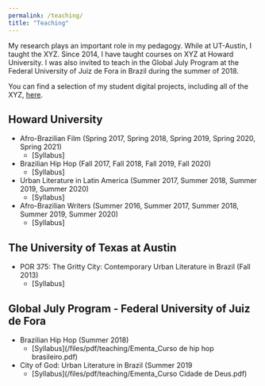```yaml
---
permalink: /teaching/
title: "Teaching"
---
```


My research plays an important role in my pedagogy. While at UT-Austin, I taught the XYZ. Since 2014, I have taught courses on XYZ at Howard University. I was also invited to teach in the Global July Program at the Federal University of Juiz de Fora in Brazil during the summer of 2018. 

You can find a selection of my student digital projects, including all of the XYZ, [here](/teaching-materials).

## Howard University    
- Afro-Brazilian Film (Spring 2017, Spring 2018, Spring 2019, Spring 2020, Spring 2021)
    - [Syllabus]
- Brazilian Hip Hop (Fall 2017, Fall 2018, Fall 2019, Fall 2020)
    - [Syllabus]
- Urban Literature in Latin America (Summer 2017, Summer 2018, Summer 2019, Summer 2020)
    - [Syllabus]
- Afro-Brazilian Writers (Summer 2016, Summer 2017, Summer 2018, Summer 2019, Summer 2020)
    - [Syllabus]

## The University of Texas at Austin
- POR 375: The Gritty City: Contemporary Urban Literature in Brazil (Fall 2013)
    - [Syllabus]

## Global July Program - Federal University of Juiz de Fora 
- Brazilian Hip Hop (Summer 2018)
    - [Syllabus](/files/pdf/teaching/Ementa_Curso de hip hop brasileiro.pdf)
- City of God: Urban Literature in Brazil (Summer 2019
    - [Syllabus](/files/pdf/teaching/Ementa_Curso Cidade de Deus.pdf)

